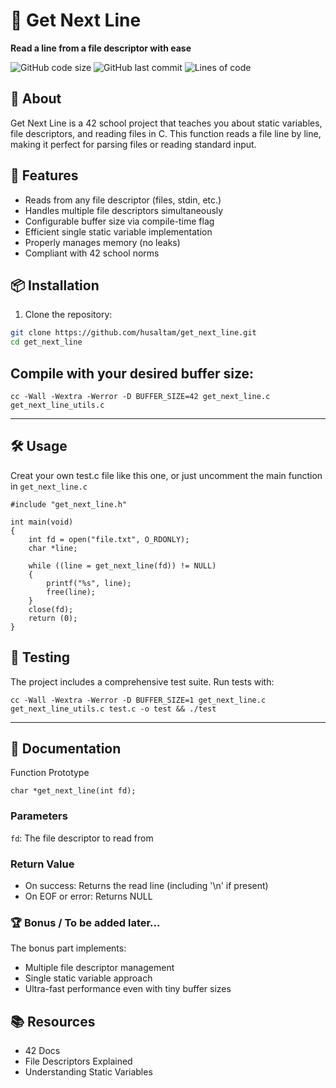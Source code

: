 # 📖 Get Next Line

**Read a line from a file descriptor with ease**

![GitHub code size](https://img.shields.io/github/languages/code-size/husaltam/get_next_line)
![GitHub last commit](https://img.shields.io/github/last-commit/yourusername/get_next_line)
![Lines of code](https://img.shields.io/tokei/lines/github/yourusername/get_next_line)

## 🌟 About

Get Next Line is a 42 school project that teaches you about static variables, file descriptors, and reading files in C. This function reads a file line by line, making it perfect for parsing files or reading standard input.

## 🚀 Features

- Reads from any file descriptor (files, stdin, etc.)
- Handles multiple file descriptors simultaneously
- Configurable buffer size via compile-time flag
- Efficient single static variable implementation
- Properly manages memory (no leaks)
- Compliant with 42 school norms

## 📦 Installation

1. Clone the repository:
```bash
git clone https://github.com/husaltam/get_next_line.git
cd get_next_line
```

## Compile with your desired buffer size:
```
cc -Wall -Wextra -Werror -D BUFFER_SIZE=42 get_next_line.c get_next_line_utils.c
```
---
## 🛠 Usage
Creat your own test.c file like this one, or just uncomment the main function in `get_next_line.c`
```
#include "get_next_line.h"

int main(void)
{
    int fd = open("file.txt", O_RDONLY);
    char *line;
    
    while ((line = get_next_line(fd)) != NULL)
    {
        printf("%s", line);
        free(line);
    }
    close(fd);
    return (0);
}
```
## 🧪 Testing
The project includes a comprehensive test suite. Run tests with:
```
cc -Wall -Wextra -Werror -D BUFFER_SIZE=1 get_next_line.c get_next_line_utils.c test.c -o test && ./test
```

---
## 📜 Documentation
Function Prototype
```
char *get_next_line(int fd);
```
### Parameters
`fd`: The file descriptor to read from

### Return Value
- On success: Returns the read line (including '\n' if present)
- On EOF or error: Returns NULL

### 🏆 Bonus / To be added later...
The bonus part implements:

- Multiple file descriptor management
- Single static variable approach
- Ultra-fast performance even with tiny buffer sizes

## 📚 Resources
- 42 Docs
- File Descriptors Explained
- Understanding Static Variables
